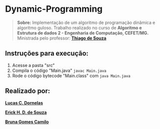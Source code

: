 # Dynamic-Programming
> **Sobre:** Implementação de um algoritmo de programação dinâmica e algoritmo guloso.  Trabalho realizado no curso de **Algoritmo e Estrutura de dados 2 - Engenharia de Computação, CEFET/MG.** Ministrada pelo professor: [**Thiago de Souza**](https://sig.cefetmg.br/sigaa/public/docente/portal.jsf?siape=1551853) 

## Instruções para execução:

 1. Acesse a pasta "src" 
 2. Compila o código "Main.java"
 `javac Main.java`
 3. Rode o código bytecode "Main.class" com `java Main.java`
    

## Realizado por:

[**Lucas C. Dornelas**](https://github.com/lucascdornelas)

[**Erick H. D. de Souza**](https://github.com/ErickHDdS)

[**Bruna Gomes Camilo**](https://github.com/BrunaGomes01)
